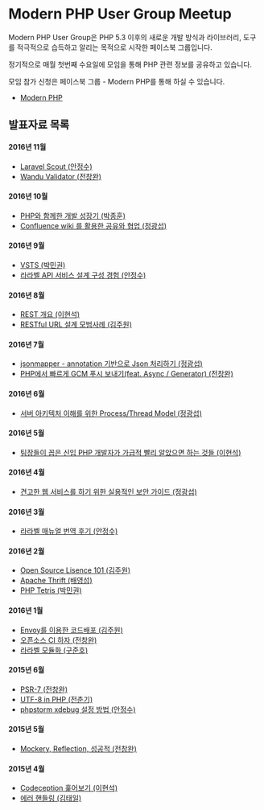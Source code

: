 Modern PHP User Group Meetup
============================

Modern PHP User Group은 PHP 5.3 이후의 새로운 개발 방식과 라이브러리, 도구를 적극적으로 습득하고 알리는 목적으로 시작한 페이스북 그룹입니다.

정기적으로 매월 첫번째 수요일에 모임을 통해 PHP 관련 정보를 공유하고 있습니다.

모임 참가 신청은 페이스북 그룹 - Modern PHP를 통해 하실 수 있습니다.

 * [Modern PHP](https://www.facebook.com/groups/655071604594451/)

## 발표자료 목록 ##

#### 2016년 11월 ####
- [Laravel Scout (안정수)](/2016_11/01_Laravel_Scout)
- [Wandu Validator (전창완)](/2016_11/02_Wandu_Validator)

#### 2016년 10월 ####
- [PHP와 함께한 개발 성장기 (박종훈)](/2016_10/01_story_of_growth_with_php)
- [Confluence wiki 를 활용한 공유와 협업 (정광섭)](/2016_10/02_collaboration_with_confluence)

#### 2016년 9월 ####
- [VSTS (박민권)](/2016_09/01_VSTS)
- [라라벨 API 서비스 설계 구성 경험 (안정수)](/2016_09/02_라라벨_API_서비스_설계_구성_경험)

#### 2016년 8월 ####
- [REST 개요 (이현석)](/2016_08/01_REST_Intro)
- [RESTful URL 설계 모범사례 (김주원)](/2016_08/02_RESTful_URL)

#### 2016년 7월 ####
- [jsonmapper - annotation 기반으로 Json 처리하기 (정광섭)](https://www.lesstif.com/pages/viewpage.action?pageId=23757302)
- [PHP에서 빠르게 GCM 푸시 보내기(feat. Async / Generator) (전창완)](http://www.slideshare.net/wan2land/php-gcm-feat-async-generator)

#### 2016년 6월 ####
- [서버 아키텍처 이해를 위한 Process/Thread Model (정광섭)](http://www.slideshare.net/ssuser800974/ss-62605746)

#### 2016년 5월 ####
- [팀장들이 꼽은 신입 PHP 개발자가 가급적 빨리 알았으면 하는 것들 (이현석)](/2016_05/02_survey_for_newbie_book)

#### 2016년 4월 ####
- [견고한 웹 서비스를 하기 위한 실용적인 보안 가이드 (정광섭)](/2016_04/01_web_service_hardening)

#### 2016년 3월 ####
- [라라벨 매뉴얼 번역 후기 (안정수)](/2016_03/01_laravel_manual_translation_review)

#### 2016년 2월 ####
- [Open Source Lisence 101 (김주원)](/2016_02/01_OpenSource_License)
- [Apache Thrift (배영섭)](/2016_02/02_Apache_Thrift)
- [PHP Tetris (박민권)](/2016_02/03_PHP_Tetris)

#### 2016년 1월 ####
- [Envoy를 이용한 코드배포 (김주원)](/2016_01/01_ENVOY.MD)
- [오픈소스 CI 하자 (전창완)](/2016_01/02_OPEN_SOURCE_CI.pdf)
- [라라벨 모듈화 (구준호)](/2016_01/03_LARAVEL_MODULARIZATION.MD)

#### 2015년 6월 ####
- [PSR-7 (전창완)](https://github.com/ModernPUG/meetup/tree/master/2015_06/01_talking_about_PSR7)
- [UTF-8 in PHP (전춘기)](https://github.com/ModernPUG/meetup/tree/master/2015_06/02_UTF8_in_PHP)
- [phpstorm xdebug 설정 방법 (안정수)](http://www.slideshare.net/findstar/phpstorm-remote-xdebug-setting)

#### 2015년 5월 ####
- [Mockery, Reflection, 성공적 (전창완)](https://github.com/ModernPUG/meetup/tree/master/2015_05/01_Mockery_Reflection_Successful)

#### 2015년 4월 ####
- [Codeception 훑어보기 (이현석)](https://github.com/ModernPUG/meetup/tree/master/2015_04/Codeception)
- [에러 핸들링 (김태일)](https://github.com/ModernPUG/meetup/tree/master/2015_04/Error_Handling)
